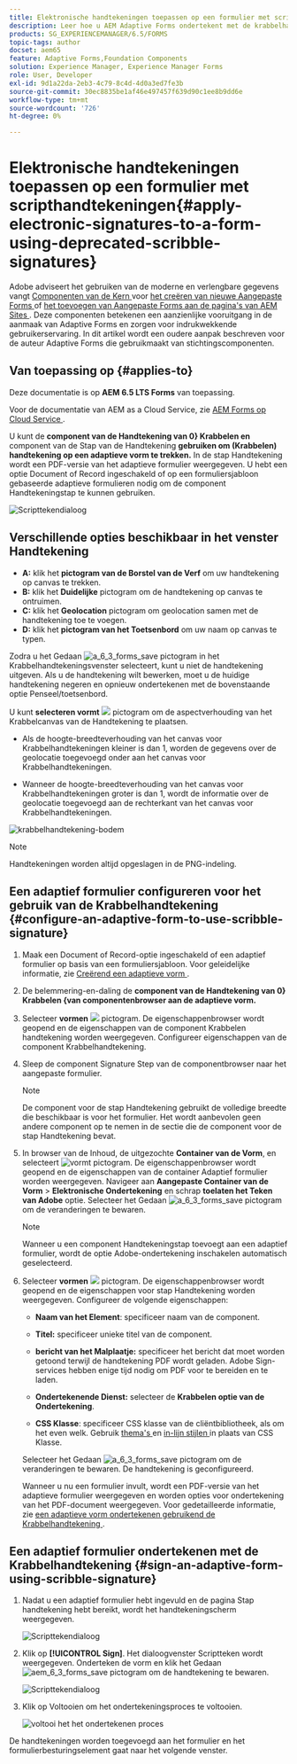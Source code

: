 ```yaml
---
title: Elektronische handtekeningen toepassen op een formulier met scripthandtekeningen
description: Leer hoe u AEM Adaptive Forms ondertekent met de krabbelhandtekening. U kunt de handtekening en de handtekening van het krabbelteken gebruiken om de handtekening op een formulier te tekenen.
products: SG_EXPERIENCEMANAGER/6.5/FORMS
topic-tags: author
docset: aem65
feature: Adaptive Forms,Foundation Components
solution: Experience Manager, Experience Manager Forms
role: User, Developer
exl-id: 9d1a22da-2eb3-4c79-8c4d-4d0a3ed7fe3b
source-git-commit: 30ec8835be1af46e497457f639d90c1ee8b9dd6e
workflow-type: tm+mt
source-wordcount: '726'
ht-degree: 0%

---
```


# Elektronische handtekeningen toepassen op een formulier met scripthandtekeningen{#apply-electronic-signatures-to-a-form-using-deprecated-scribble-signatures}

<span class="preview"> Adobe adviseert het gebruiken van de moderne en verlengbare gegevens vangt [ Componenten van de Kern ](https://experienceleague.adobe.com/docs/experience-manager-core-components/using/adaptive-forms/introduction.html) voor [ het creëren van nieuwe Aangepaste Forms ](/help/forms/using/create-an-adaptive-form-core-components.md) of [ het toevoegen van Aangepaste Forms aan de pagina&#39;s van AEM Sites ](/help/forms/using/create-or-add-an-adaptive-form-to-aem-sites-page.md). Deze componenten betekenen een aanzienlijke vooruitgang in de aanmaak van Adaptive Forms en zorgen voor indrukwekkende gebruikerservaring. In dit artikel wordt een oudere aanpak beschreven voor de auteur Adaptive Forms die gebruikmaakt van stichtingscomponenten. </span>


## Van toepassing op {#applies-to}

Deze documentatie is op **AEM 6.5 LTS Forms** van toepassing.

Voor de documentatie van AEM as a Cloud Service, zie [ AEM Forms op Cloud Service ](https://experienceleague.adobe.com/docs/experience-manager-cloud-service/content/forms/adaptive-forms-authoring/authoring-adaptive-forms-foundation-components/add-components-to-an-adaptive-form/signing-forms-using-scribble.html).


U kunt de **component van de Handtekening van 0&rbrace; Krabbelen en** component van de Stap van de Handtekening **gebruiken om (Krabbelen) handtekening op een adaptieve vorm te trekken.** In de stap Handtekening wordt een PDF-versie van het adaptieve formulier weergegeven. U hebt een optie Document of Record ingeschakeld of op een formuliersjabloon gebaseerde adaptieve formulieren nodig om de component Handtekeningstap te kunnen gebruiken.

![ Scripttekendialoog ](/help/forms/using/assets/scribble-signature.png)

## Verschillende opties beschikbaar in het venster Handtekening

* **A:** klik het **pictogram van de Borstel van de Verf** om uw handtekening op canvas te trekken.
* **B:** klik het **Duidelijke** pictogram om de handtekening op canvas te ontruimen.
* **C:** klik het **Geolocation** pictogram om geolocation samen met de handtekening toe te voegen.
* **D:** klik het **pictogram van het Toetsenbord** om uw naam op canvas te typen.

Zodra u het Gedaan ![ a_6_3_forms_save ](assets/aem_6_3_forms_save.png) pictogram in het Krabbelhandtekeningsvenster selecteert, kunt u niet de handtekening uitgeven. Als u de handtekening wilt bewerken, moet u de huidige handtekening negeren en opnieuw ondertekenen met de bovenstaande optie Penseel/toetsenbord.

U kunt **selecteren vormt** ![ ](assets/configure.png) pictogram om de aspectverhouding van het Krabbelcanvas van de Handtekening te plaatsen.
* Als de hoogte-breedteverhouding van het canvas voor Krabbelhandtekeningen kleiner is dan 1, worden de gegevens over de geolocatie toegevoegd onder aan het canvas voor Krabbelhandtekeningen.

* Wanneer de hoogte-breedteverhouding van het canvas voor Krabbelhandtekeningen groter is dan 1, wordt de informatie over de geolocatie toegevoegd aan de rechterkant van het canvas voor Krabbelhandtekeningen.

![ krabbelhandtekening-bodem ](/help/forms/using/assets/scribble-signature-aspectratio.PNG)


>[!NOTE]
>
>Handtekeningen worden altijd opgeslagen in de PNG-indeling.
>

## Een adaptief formulier configureren voor het gebruik van de Krabbelhandtekening {#configure-an-adaptive-form-to-use-scribble-signature}

1. Maak een Document of Record-optie ingeschakeld of een adaptief formulier op basis van een formuliersjabloon. Voor geleidelijke informatie, zie [ Creërend een adaptieve vorm ](../../forms/using/creating-adaptive-form.md).
1. De belemmering-en-daling de **component van de Handtekening van 0&rbrace; Krabbelen &lbrace;van componentenbrowser aan de adaptieve vorm.**
1. Selecteer **vormen** ![ ](assets/configure.png) pictogram. De eigenschappenbrowser wordt geopend en de eigenschappen van de component Krabbelen handtekening worden weergegeven. Configureer eigenschappen van de component Krabbelhandtekening.
1. Sleep de component Signature Step van de componentbrowser naar het aangepaste formulier.

   >[!NOTE]
   >
   >De component voor de stap Handtekening gebruikt de volledige breedte die beschikbaar is voor het formulier. Het wordt aanbevolen geen andere component op te nemen in de sectie die de component voor de stap Handtekening bevat.
   >

1. In browser van de Inhoud, de uitgezochte **Container van de Vorm**, en selecteert **&#x200B;**&#x200B;![ vormt ](/help/forms/using/assets/configure.png) pictogram. De eigenschappenbrowser wordt geopend en de eigenschappen van de container Adaptief formulier worden weergegeven. Navigeer aan **Aangepaste Container van de Vorm** > **Elektronische Ondertekening** en schrap **toelaten het Teken van Adobe** optie. Selecteer het Gedaan ![ a_6_3_forms_save ](assets/aem_6_3_forms_save.png) pictogram om de veranderingen te bewaren.

   >[!NOTE]
   >
   >Wanneer u een component Handtekeningstap toevoegt aan een adaptief formulier, wordt de optie Adobe-ondertekening inschakelen automatisch geselecteerd.
   >

1. Selecteer **vormen** ![ ](assets/configure.png) pictogram. De eigenschappenbrowser wordt geopend en de eigenschappen voor stap Handtekening worden weergegeven. Configureer de volgende eigenschappen:

   * **Naam van het Element**: specificeer naam van de component.

   * **Titel:** specificeer unieke titel van de component.
   * **bericht van het Malplaatje:** specificeer het bericht dat moet worden getoond terwijl de handtekening PDF wordt geladen. Adobe Sign-services hebben enige tijd nodig om PDF voor te bereiden en te laden.
   * **Ondertekenende Dienst:** selecteer de **Krabbelen optie van de Ondertekening**.

   * **CSS Klasse**: specificeer CSS klasse van de cliëntbibliotheek, als om het even welk. Gebruik [ thema&#39;s ](../../forms/using/themes.md) en [ in-lijn stijlen ](../../forms/using/inline-style-adaptive-forms.md) in plaats van CSS Klasse.

   Selecteer het Gedaan ![ a_6_3_forms_save ](assets/aem_6_3_forms_save.png) pictogram om de veranderingen te bewaren. De handtekening is geconfigureerd.

   Wanneer u nu een formulier invult, wordt een PDF-versie van het adaptieve formulier weergegeven en worden opties voor ondertekening van het PDF-document weergegeven. Voor gedetailleerde informatie, zie [ een adaptieve vorm ondertekenen gebruikend de Krabbelhandtekening ](../../forms/using/signing-forms-using-scribble.md#sign-an-adaptive-form-using-scribble-signature).

## Een adaptief formulier ondertekenen met de Krabbelhandtekening {#sign-an-adaptive-form-using-scribble-signature}

1. Nadat u een adaptief formulier hebt ingevuld en de pagina Stap handtekening hebt bereikt, wordt het handtekeningscherm weergegeven.

   ![ Scripttekendialoog ](/help/forms/using/assets/esignscribblesign.jpg)

1. Klik op **[!UICONTROL Sign]**. Het dialoogvenster Scriptteken wordt weergegeven. Onderteken de vorm en klik het Gedaan ![ aem_6_3_forms_save ](assets/aem_6_3_forms_save.png) pictogram om de handtekening te bewaren.

   ![ Scripttekendialoog ](/help/forms/using/assets/scribblewidget.png)

1. Klik op Voltooien om het ondertekeningsproces te voltooien.

   ![ voltooi het het ondertekenen proces ](/help/forms/using/assets/scribblecomplete.jpg)

De handtekeningen worden toegevoegd aan het formulier en het formulierbesturingselement gaat naar het volgende venster.
